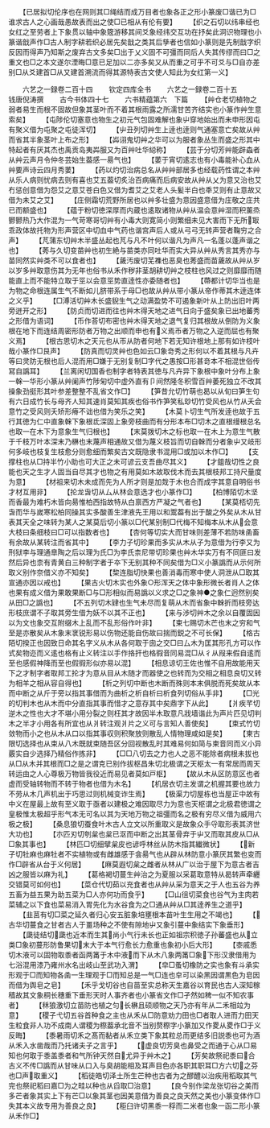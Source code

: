<!-- { "loadSidebar": true } -->
　　【已居拟切伦序也在网则其□绳结而成万目者也象各正之形小篆废□谐已为□谁求古人之心画哉愚故表而出之使□已相从有伦有要】
　　【织之石切以纬串经也女红之至劳者上下象贯以轴中象簆游移其间爻象经纬交互功在抒矣此洞识物理也小篆谐戠声作□古人制字耕若织必居先矣戠之类其后孳者也信如小篆则是先制戠字织反因而得声乃知斯之废弃古文多矣□出于乂义固不可彊而同后人失其传缪而曰□之重文也□之本文遂尔湮晦□意已足加以二亦多矣又从而重之可乎不可爻与□自亦差别□从爻建首□从又建首溯流而得其源特表古文使人知此为女红第一义】

　　六艺之一録卷二百十四
　　钦定四库全书
　　六艺之一録卷二百十五　　　钱唐倪涛撰
　　古今书体四十七
　　六书精蕴第六　下篇
　　【艸仓老切植物之弱者易生而根不固故但象其茎叶而不着其根雨露之所濡甘苦齐结实也小篆作艸生意索矣】
　　【屯陟伦切塞意也物生之初元气包固难解也象屮穿地始出而未申形因屯有聚义借为屯聚之屯徒浑切】
　　【屮丑列切艸生上逹也逹则气通塞意亡矣故从艸而省其半象茎叶上布之形】
　　【芔诩鬼切艸之华可以为服者象丛生而盛之形其中特起者有厌其杰也禹贡岛夷芔服又为百艸吐华縂称】
　　【芸于分切芳艸能辟螙者从艸云声月令仲冬芸始生葢感一昜气也】
　　【葽于宵切逺志也有小毒能补心血从艸要声诗云四月秀葽】
　　【药以灼切治病总名从艸艸部居多也经载药性谓之本艸从乐人病则忧病去则有喜也艾五葢切炙治百病痛而后病安故从艸从乂为意又治也艾冇惩创意借为怨艾之意艾苍白色又借为耆艾之艾老人头髪半白也秊艾则有止意故又借为未艾之艾】
　　【庄侧霜切荒野所居也以艸多壮盛为意因盛意借为庄敬之庄共已而额盛也】
　　【蕴于粉切徳深厚而内蔵也逺取诸物从艸从温会意艸湿而积薰烝鬰鬰热乃大作混为一气苛寒哥切艸有小毒大则寛简小则繁细未见大害而下无所冣乖政体故托物为形声营区中切血中气药也谐宫声后人或从弓弓无转声营者鞠穷之合声】
　　【芃蒲东切艸木半盛丛起也芃与凡不叶何以谐凡为声凡一名蓬以蓬声谐之也】
　　【莠与久切变苗艸也初生絶与苗类亦同吐华而实大异从艸从秀言其秀亦与苗同然实艸类不可以食者也】
　　【薉汚废切芜襍也恶臭也莠盛而苗薉故从艸从岁以岁多艸取意伤其为无年也俗书从禾作秽非茎胡耕切艸之枝柱也风过之则靡靡而随能直上而不能特立取于巠以会意巠势直逹性亦委随者也】
　　【蔕都计切华当也是为物之命根连属生气不断如儿脐带系于母□也故从艸从带小篆从帝作蒂其木逹连体之义乎】
　　【□溥活切艸木长盛貎生气之动满盈势不可遏象新叶从上防出旧叶两旁迸开之形】
　　【防贞而切进而往也艸木得天地之进气日向于盛矣象已出地蕃秀之形借为语词】
　　【币作荅切布密也艸木得天地之退气复归其根故从倒防为义象根在地下而连结周密形防者万物之出顺而申也有义焉币者万物之入逆而屈也有聚义焉】
　　【根古恩切木之天元也从帀从防者何地下若无知许根地上那有如许枝叶哉小篆作□艮声】
　　【防真而切灵艸也色如云□象竒秀之形何以不着其根与凡卉等曰灵防无根也后人混而用□嫌于无别复制□字代之愚按□形甚竒本不相混世俗传冩自譌耳】
　　【兰离闲切国香也制字者特表其徳与凡卉异下象根中象叶分布上象一榦一华形小篆从艸阑声竹陟匊切中虚外直有卩间然隆冬积雪百艸萎死独立不改其操象劲挺形其叶参差整整不乱省文作□】
　　【笋昔允切竹萌也曷以从旬曰笋生句有六日成竹长与母齐人知其速肖莫知其疾也俗书作笋笑私玅切竹受风也从竹从夭会意竹之受风则夭矫形瘠不诎也借为笑乐之笑】
　　【木莫卜切生气所发逹也故于五行其徳为仁中直象榦下象根氐深固上象旁枝曲而有分形本布□切木之直根缦根总名也取一在木下为意象生气归根也】
　　【末莫拨切木之标也取一在木上为意生气散于千枝万叶本深末乃楙也末蔑声相通故又借为蔑义枝旨而切自榦而分者象屮又岐形何多岐也枝复生枝愈分则愈细而繁矣古文既隐隶书混用□或加以木作□】
　　【支撑柱也从□持半竹小助也可大正之未可谚云支吾曲尽其义】
　　【才鉏哉切性之良能也天之生才人固当自尽其才也物之有用莫如木故取伐木而去其根枝邦工持尺量度为意】
　　【材祖来切木未成而先为人所才则是加烖于木也合而成字其意自明俗书才材互用非】
　　【抡龙旾切从厶从林会意选才也小篆作□】
　　【柏博陌切木坚而香最为难朽木皆向昜惟柏西指故特从白禀西方严凝之气者也】
　　【某莫桮切先旾而华与嵗寒松柏同操其实多酸善生津液先王用以和鬻葢有出于酸之外矣从木从甘表其天全之味转为某人之某莫后切小篆以□代某别制□代梅不知梅本从木从会意大枝曰条细枝曰□可以指数者也】
　　【杏何等切实大而甘味则差薄不若防味圅畜有余故从某转注而省其中】
　　【李力子切珍果而多实从木从子为意借为行李又为刑狱李与理通臯陶之后以理为氏□为李氏柰尼带切珍果也艸木华实万有不同匪曰发然后异也柰有青黄白三种制字者于夲下无别其种不同矣借为□义小篆譌而从示何所取义别作奈借义亦不知矣】
　　【棃连脂切快果也善消毒而寒中使人洞泄从□取其宣通亦因以戒也】
　　【果古火切木实也外象○形浑天之体中象形微长者肖人之体也果有成义借为果敢果断□与□形相似而易譌以义求之□之象神●之象仁迥然别矣从田□之譌也】
　　【不五列切木肄也生气未尽而复萌从木而省象中榦折而枝旁达形枝庶谓不子取其旁生借为妖不以其不正也】
　　【来与渉切艸木之余以自覆固因以为文也象交互附缀木上乱而不乱形俗作叶非】
　　【束七赐切木芒也末之穷和气至是亦散矣从木象末衺锐形易以伤物还能自伤故曰揣而鋭之不可长保】
　　【格古陌切揆正也因致日命其名字义从木从各何取于囱之交□曰厶木为匡其形孔方可以作式矣物迩而义逺也格有止义转注以手作挌扞也格徦音同易混□从彳从叚来假自逺而至也感假神降而至也假徦形似亦易以混】
　　【相息谅切王佐也惟不自用故能用天下之才制字者取邦工抡才为意从目从木随才而器使之也转而为交相之相息良切又转为相羊之相从容自得也】
　　【析之列切中断也木断而殊则本末俱脱而死矣故从本而中断之从斤于旁以指其事借而为曲析之析自析曰析食列切俗从手非】
　　【□光的切判木也从木而中分直指其事而惜才之意存其中矣鼎字下从此】
　　【爿疾芊切逆木之性也大才不堪小用分裂之则枉其才故因半木取意凡戕墙谐此为声片匹见切判木之半才小用各有所宜也从爿转注观爿片之义可与言知人善使矣】
　　【束式竹切敛物而小之也从木从口以指其事収则积聚放则散乱人情物理咸如是矣】
　　【柬古限切选择也从束从八木既就束随吾区分回视散乱时其难易何如简与柬音同而义小异覈实自少选择乃精俗作拣非】
　　【□□八切去之力也人之恶不能除者病根未拔也从□从木并其根而□之是之谓克已别作拔枢昌朱切北极谓之天枢太一有常居而周天转运由之人心尊极万物皆我役近而易见者莫如戸枢】
　　【故从木从区防意区也者虚而受轴转物而不转于物者也借为木名】
　　【机居衣切主发谓之机握其要也故力不劳从木几声机出于巧思过则机械变诈生焉】
　　【极渠力切屋栋也当屋正中故有中义在屋最上故有至义取于亟者以建极之难因取尽力为意也天枢谓之北极君徳谓之皇极惟太极超乎形气本无可名以其为天地万物之祖彊而名之极有穷尽义借为威用六极之极】
　　【桑息狼切蚕食叶木古人立文以所重取义是故象众手寽取形表其济世大功也】
　　【朩匹刃切刳枲也枲已沤而中断之出其茎骨弃于屮又而取其皮从□从□象其事也】
　　【林匹□切细擘枲皮也谚呼林丝从防木指其纎微状】
　　【新子切牡麻也麻牡者不实植物或有雌雄感于侌昜气也从辟从林防意小篆厌其繁也变而作□辟省从台于义何居】
　　【麻莫遐切枲之雌者从林从广以治于屋下为意古者吉凶之服皆以麻为礼】
　　【葛格褐切蔓生艸治之为夏服以采葛取意特从曷转声牵纒交错莫可如何也】
　　【菜仓代切茹以充食者也从艸从采为意天之于人也五谷为养五畜为益五果为助五菜为□人亦何功而食乎】
　　【□山徂切菜食也谷气为主肉若菜辅之以下食也菜易消入胃先化为水谷食为之□通从艸从□其逹养生之道乎】
　　【韭莒有切□菜之延久者归心安五脏象培壅根本苗叶生生用之不竭也】
　　【古华切蔓食之甘者古人于畺场种之不使有隙地屮又象引蔓中象结实下象垂形】
　　【瓞徒结切瓞也近本而生其尚小气行未长也正如祖宗积徳子孙蕃盛也从立类□象初蔓形防鲁果切末大于本气行愈长力愈重也象初小后大形】
　　【桼戚悉切木液可以固物取黍者函两筩于木中液而下从木八象两筩□象下形汉隶借用为七浴混用漆乃雍州水名出岐山至武功入渭】
　　【皁□蚤切橡防之实也象有斗承实形观于□而知物各圅一生理观于□而知总是一气□连也皁可以染黑因谓黒色为皂因而借为舆皂之皂】
　　【禾乎戈切谷也自苗至实总称天生嘉谷以育民也古人深知稼穑故其文象秱长穗重下垂形天时人事齐者也小篆省文作□孑然如稗一似不知农事者】
　　【秝狼激切立苗防也植之匀长楙且硕顺物之天乃亦有年从二禾相竝为意】
　　【稷子弋切五谷首种食之主也从禾从□防意劝力田也□者取人进而力田天生粒食非人功不成南人谓稷为穄葢承北音不当别赘穄字小篆加又作畟从畟作□于义反晦】
　　【黍暑雨切禾之髙而黏者从禾立类下象其粒总而更结多旧説黍也可为酒从禾入水凿哉而乃托诸夫子之言乎】
　　【虚良切芳臭也鼻受之而通于心从□易知也何取于黍盖黍者和气所钟天然自尤异于艸木之】
　　【芳矣故祭祀黍曰合古义不传□譌而从甘味从口入与臭胡能相及耳声目色亦各职其职耳□方六切之芬也□声取重义】
　　【稻徒皓切泽土所生芒种也古者为之醪醴以治疾用稻取其气完也祭祀稻曰嘉□为之畦以种也从舀取□治意】
　　【良今别作梁龙张切谷之美而多芒者象其实上下有芒□以象其茎也因美意借为善良之良天然之美也小篆变体作□失其本义故专用为善良之良】
　　【秬臼许切黑黍一稃而二米者也象一函二形小篆从禾作□】
